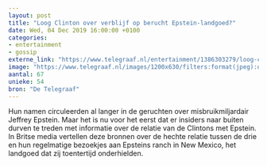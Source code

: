 ```yaml
---
layout: post
title: "Loog Clinton over verblijf op berucht Epstein-landgoed?"
date: Wed, 04 Dec 2019 16:00:00 +0100
categories: 
- entertainment 
- gossip 
externe_link: "https://www.telegraaf.nl/entertainment/1386303279/loog-clinton-over-verblijf-op-berucht-epstein-landgoed"
image: "https://www.telegraaf.nl/images/1200x630/filters:format(jpeg):quality(80)/cdn-kiosk-api.telegraaf.nl/02cb98da-16b2-11ea-853d-02d2fb1aa1d7.jpg"
aantal: 67
unieke: 54
bron: "De Telegraaf"
---
```


<p class="intro">Hun namen circuleerden al langer in de geruchten over misbruikmiljardair Jeffrey Epstein. Maar het is nu voor het eerst dat er insiders naar buiten durven te treden met informatie over de relatie van de Clintons met Epstein. In Britse media vertellen deze bronnen over de hechte relatie tussen de drie en hun regelmatige bezoekjes aan Epsteins ranch in New Mexico, het landgoed dat zij toentertijd onderhielden.</p>
